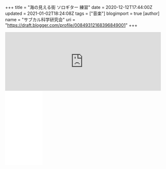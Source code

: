 +++
title = "海の見える街 ソロギター 練習"
date = 2020-12-12T17:44:00Z
updated = 2021-01-02T18:24:08Z
tags = ["音楽"]
blogimport = true 
[author]
	name = "サブカル科学研究会"
	uri = "https://draft.blogger.com/profile/00849312168396849001"
+++

<style> .standfm-embed-iframe { height: 190px; } @media only screen and (max-device-width: 480px) { .standfm-embed-iframe { height: 230px; } } </style>  <iframe src="https://stand.fm/embed/episodes/5fd4828d285a63e0fced5137" class="standfm-embed-iframe" width="100%" frameborder="0" allowtransparency="true" allow="encrypted-media"></iframe> <iframe style="width:120px;height:240px;" marginwidth="0" marginheight="0" scrolling="no" frameborder="0" src="//rcm-fe.amazon-adsystem.com/e/cm?lt1=_blank&bc1=000000&IS2=1&bg1=FFFFFF&fc1=000000&lc1=0000FF&t=subculturesci-22&language=ja_JP&o=9&p=8&l=as4&m=amazon&f=ifr&ref=as_ss_li_til&asins=4845634759&linkId=9c74aed3eb09d83913eca87b94677aa2"></iframe>
